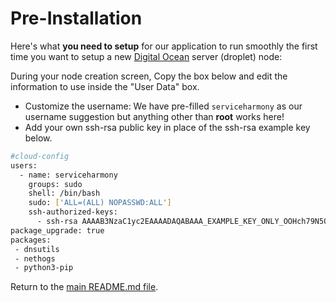 # Pre-Installation
Here\'s what **you need to setup** for our application to run smoothly the first time you want to setup a new [Digital Ocean](https://m.do.co/c/b761e5fdd694 "Digital Ocean") server (droplet) node:

During your node creation screen, Copy the box below and edit the information to use inside the \"User Data\" box.
- Customize the username: We have pre-filled `serviceharmony` as our username suggestion but anything other than **root** works here!
- Add your own ssh-rsa public key in place of the ssh-rsa example key below.

```bash
#cloud-config
users:
  - name: serviceharmony
    groups: sudo
    shell: /bin/bash
    sudo: ['ALL=(ALL) NOPASSWD:ALL']
    ssh-authorized-keys:
      - ssh-rsa AAAAB3NzaC1yc2EAAAADAQABAAA_EXAMPLE_KEY_ONLY_OOHch79N5OnB136TaVdXPQFaYFzubA1Lzbeus5H2BcbMieDyGBBTh4gEEkz2hsGCXeaw==
package_upgrade: true
packages:
 - dnsutils
 - nethogs
 - python3-pip
```

Return to the [main README.md file](https://github.com/easy-node-one/validator-toolbox/blob/main/README.md).